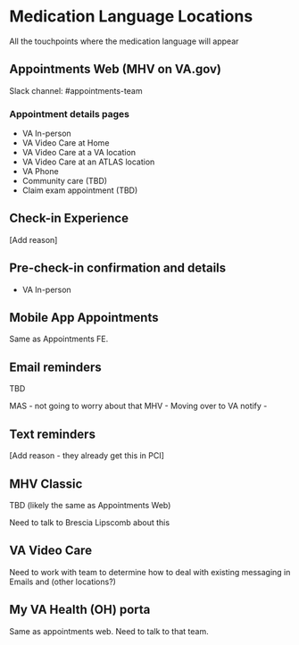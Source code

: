 # Medication Language Locations

All the touchpoints where the medication language will appear

## Appointments Web (MHV on VA.gov)

Slack channel: #appointments-team

### Appointment details pages

- VA In-person
- VA Video Care at Home
- VA Video Care at a VA location
- VA Video Care at an ATLAS location
- VA Phone
- Community care (TBD)
- Claim exam appointment (TBD)

## Check-in Experience

[Add reason]

## Pre-check-in confirmation and details

- VA In-person

## Mobile App Appointments

Same as Appointments FE.

## Email reminders

TBD

MAS - not going to worry about that
MHV - Moving over to VA notify - 

## Text reminders

[Add reason - they already get this in PCI]

## MHV Classic

TBD (likely the same as Appointments Web)

Need to talk to Brescia Lipscomb about this

## VA Video Care
Need to work with team to determine how to deal with existing messaging in Emails and (other locations?)

## My VA Health (OH) porta
Same as appointments web. Need to talk to that team.
